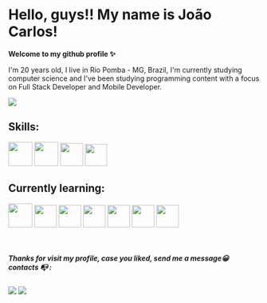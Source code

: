 # Hello, guys!! My name is João Carlos! 
**Welcome to my github profile ✨**



I'm 20 years old, I live in Rio Pomba - MG, Brazil, I'm currently studying computer science and I've been studying programming content with a focus on Full Stack Developer and Mobile Developer.

<img src="https://i.pinimg.com/originals/75/8f/1c/758f1cd8cede9c3e4711306fc030f4ce.gif">



## Skills:
<div>
<img src ="https://user-images.githubusercontent.com/25181517/192158954-f88b5814-d510-4564-b285-dff7d6400dad.png" style="width: 48px; height: 48px">
<img src="https://user-images.githubusercontent.com/25181517/183898674-75a4a1b1-f960-4ea9-abcb-637170a00a75.png" style="width: 48px; height: 48px">
<img src ="https://user-images.githubusercontent.com/25181517/189715289-df3ee512-6eca-463f-a0f4-c10d94a06b2f.png" style="width: 46px; height: 46px">

<img src ="https://user-images.githubusercontent.com/25181517/192106073-90fffafe-3562-4ff9-a37e-c77a2da0ff58.png" style="width: 44px; height: 44px">
</div>

## Currently learning:

<div>

<div>
<img src ="https://user-images.githubusercontent.com/25181517/117201156-9a724800-adec-11eb-9a9d-3cd0f67da4bc.png" style="width: 48px; height: 48px"v>
<img src ="https://user-images.githubusercontent.com/25181517/183891303-41f257f8-6b3d-487c-aa56-c497b880d0fb.png" style="width: 45px; height: 45px;">
<img src="https://user-images.githubusercontent.com/25181517/183897015-94a058a6-b86e-4e42-a37f-bf92061753e5.png" style="width: 45px; height: 45px;">     
<img src="https://user-images.githubusercontent.com/25181517/117207493-49665200-adf4-11eb-808e-a9c0fcc2a0a0.png"  style="width: 45px; height: 45px;">
<img src="https://user-images.githubusercontent.com/25181517/192107858-fe19f043-c502-4009-8c47-476fc89718ad.png" style="width: 45px; height: 45px;">
<img src="https://user-images.githubusercontent.com/25181517/190229463-87fa862f-ccf0-48da-8023-940d287df610.png" style="width: 45px; height: 45px;">
<img src="https://user-images.githubusercontent.com/25181517/117533873-484d4480-afef-11eb-9fad-67c8605e3592.png" style="width: 45px; height: 45px;">

<p> 
     <br>
</p>


<div> 

##### **Thanks for visit my profile, case you liked, send me a message😀** contacts 📭 :

 <a href = "jcmedeiros04@gmail.com"> <img src="https://img.shields.io/badge/-Gmail-%23333?style=for-the-badge&logo=gmail&logoColor=white" target="_blank"></a>
 <a href="https://www.linkedin.com/in/joao-carlos-517500266/" target="_blank"><img src="https://img.shields.io/badge/-LinkedIn-%230077B5?style=for-the-badge&logo=linkedin&logoColor=white" target="_blank"></a> 
 
